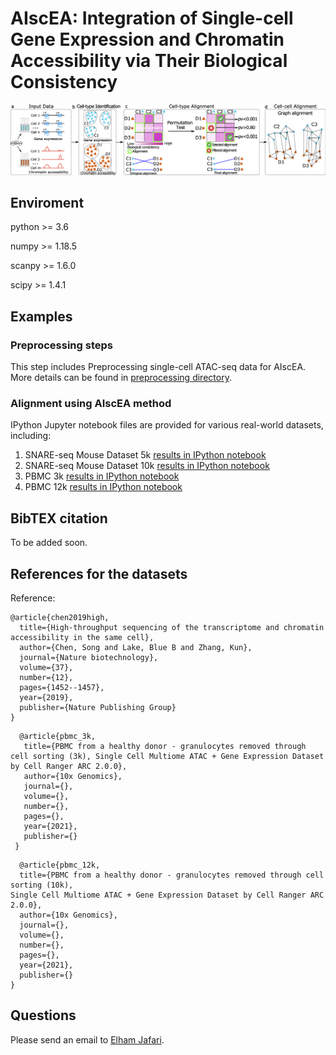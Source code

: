 # AIscEA: Integration of Single-cell Gene Expression and Chromatin Accessibility via Their Biological Consistency

![alt text](img/overview_new_only.png)

## Enviroment
python >= 3.6

numpy >= 1.18.5

scanpy >= 1.6.0

scipy >= 1.4.1

## Examples
### Preprocessing steps
This step includes Preprocessing single-cell ATAC-seq data for AIscEA. More details can be found in [preprocessing directory](https://github.com/elhaam/Alignment/blob/main/preprocessing/).

### Alignment using AIscEA method
IPython Jupyter notebook files are provided for various real-world datasets, including:
1. SNARE-seq Mouse Dataset 5k [results in IPython notebook](https://github.com/elhaam/AIscEA/blob/main/examples/PBMC_5k.ipynb)
2. SNARE-seq Mouse Dataset 10k [results in IPython notebook](https://github.com/elhaam/AIscEA/blob/main/examples/PBMC_10k.ipynb)
3. PBMC 3k [results in IPython notebook](https://github.com/elhaam/AIscEA/blob/main/examples/PBMC_3k.ipynb)
4. PBMC 12k [results in IPython notebook](https://github.com/elhaam/AIscEA/blob/main/examples/PBMC_12k.ipynb)


## BibTEX citation
To be added soon.

## References for the datasets
Reference:
```
@article{chen2019high,
  title={High-throughput sequencing of the transcriptome and chromatin accessibility in the same cell},
  author={Chen, Song and Lake, Blue B and Zhang, Kun},
  journal={Nature biotechnology},
  volume={37},
  number={12},
  pages={1452--1457},
  year={2019},
  publisher={Nature Publishing Group}
}
```
```
  @article{pbmc_3k,
   title={PBMC from a healthy donor - granulocytes removed through cell sorting (3k), Single Cell Multiome ATAC + Gene Expression Dataset by Cell Ranger ARC 2.0.0},
   author={10x Genomics},
   journal={},
   volume={},
   number={},
   pages={},
   year={2021},
   publisher={}
 }
 ```

 ```
   @article{pbmc_12k,
   title={PBMC from a healthy donor - granulocytes removed through cell sorting (10k),
Single Cell Multiome ATAC + Gene Expression Dataset by Cell Ranger ARC 2.0.0},
   author={10x Genomics},
   journal={},
   volume={},
   number={},
   pages={},
   year={2021},
   publisher={}
 }
 ```


## Questions
Please send an email to [Elham Jafari](mailto:ejafari@indiana.edu?subject=[GitHub]%20Source%20AIscEA).